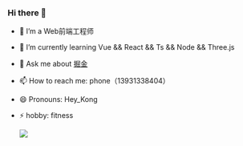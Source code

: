 ### Hi there 👋

  - 🔭 I’m a Web前端工程师
  - 🌱 I’m currently learning Vue && React && Ts && Node && Three.js
  - 💬 Ask me about [掘金](https://juejin.cn/user/219558058663374)
  - 📫 How to reach me: phone（13931338404）
  - 😄 Pronouns: Hey_Kong
  - ⚡ hobby: fitness

    <img align="middle" src="https://github-readme-stats.vercel.app/api?username=zhz-0507&show_icons=true&icon_color=CE1D2D&text_color=718096&bg_color=ffffff&hide_title=true" />



